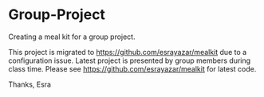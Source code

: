 # Group-Project

Creating a meal kit for a group project.

This project is migrated to https://github.com/esrayazar/mealkit due to a configuration issue. Latest project is presented by group members during class time. Please see https://github.com/esrayazar/mealkit for latest code.

Thanks,
Esra

